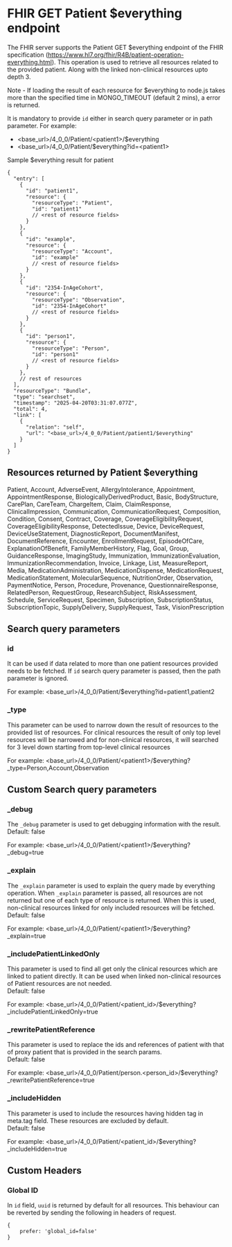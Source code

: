 # FHIR GET Patient $everything endpoint

The FHIR server supports the Patient GET $everything endpoint of the FHIR specification (https://www.hl7.org/fhir/R4B/patient-operation-everything.html). This operation is used to retrieve all resources related to the provided patient. Along with the linked non-clinical resources upto depth 3.

Note - If loading the result of each resource for $everything to node.js takes more than the specified time in MONGO_TIMEOUT (default 2 mins), a error is returned.

It is mandatory to provide `id` either in search query parameter or in path parameter.
For example:

-   <base_url>/4_0_0/Patient/\<patient1>/$everything
-   <base_url>/4_0_0/Patient/$everything?id=\<patient1>

Sample $everything result for patient

```
{
  "entry": [
    {
      "id": "patient1",
      "resource": {
        "resourceType": "Patient",
        "id": "patient1"
        // <rest of resource fields>
      }
    },
    {
      "id": "example",
      "resource": {
        "resourceType": "Account",
        "id": "example"
        // <rest of resource fields>
      }
    },
    {
      "id": "2354-InAgeCohort",
      "resource": {
        "resourceType": "Observation",
        "id": "2354-InAgeCohort"
        // <rest of resource fields>
      }
    },
    {
      "id": "person1",
      "resource": {
        "resourceType": "Person",
        "id": "person1"
        // <rest of resource fields>
      }
    },
    // rest of resources
  ],
  "resourceType": "Bundle",
  "type": "searchset",
  "timestamp": "2025-04-20T03:31:07.077Z",
  "total": 4,
  "link": [
    {
      "relation": "self",
      "url": "<base_url>/4_0_0/Patient/patient1/$everything"
    }
  ]
}
```

## Resources returned by Patient $everything
Patient, Account, AdverseEvent, AllergyIntolerance, Appointment, AppointmentResponse, BiologicallyDerivedProduct, Basic, BodyStructure, CarePlan, CareTeam, ChargeItem, Claim, ClaimResponse, ClinicalImpression, Communication, CommunicationRequest, Composition, Condition, Consent, Contract, Coverage, CoverageEligibilityRequest, CoverageEligibilityResponse, DetectedIssue, Device, DeviceRequest, DeviceUseStatement, DiagnosticReport, DocumentManifest, DocumentReference, Encounter, EnrollmentRequest, EpisodeOfCare, ExplanationOfBenefit, FamilyMemberHistory, Flag, Goal, Group, GuidanceResponse, ImagingStudy, Immunization, ImmunizationEvaluation, ImmunizationRecommendation, Invoice, Linkage, List, MeasureReport, Media, MedicationAdministration, MedicationDispense, MedicationRequest, MedicationStatement, MolecularSequence, NutritionOrder, Observation, PaymentNotice, Person, Procedure, Provenance, QuestionnaireResponse, RelatedPerson, RequestGroup, ResearchSubject, RiskAssessment, Schedule, ServiceRequest, Specimen, Subscription, SubscriptionStatus, SubscriptionTopic, SupplyDelivery, SupplyRequest, Task, VisionPrescription

## Search query parameters

### id

It can be used if data related to more than one patient resources provided needs to be fetched. If `id` search query parameter is passed, then the path parameter is ignored.

For example: <base_url>/4_0_0/Patient/$everything?id=patient1,patient2

### \_type

This parameter can be used to narrow down the result of resources to the provided list of resources. 
For clinical resources the result of only top level resources will be narrowed 
and for non-clinical resources, it will searched for 3 level down starting from top-level clinical resources

For example: <base_url>/4_0_0/Patient/\<patient1>/$everything?\_type=Person,Account,Observation

## Custom Search query parameters

### \_debug

The `_debug` parameter is used to get debugging information with the result.
<br> 
Default: false

For example: <base_url>/4_0_0/Patient/\<patient1>/$everything?\_debug=true

### \_explain

The `_explain` parameter is used to explain the query made by everything operation. When `_explain` parameter is passed, all resources are not returned but one of each type of resource is returned. When this is used, non-clinical resources linked for only included resources will be fetched.
<br> 
Default: false

For example: <base_url>/4_0_0/Patient/\<patient1>/$everything?\_explain=true

### \_includePatientLinkedOnly

This parameter is used to find all get only the clinical resources which are linked to patient directly. It can be used when linked non-clinical resources of Patient resources are not needed.
<br> 
Default: false

For example: <base_url>/4_0_0/Patient/\<patient_id>/$everything?\_includePatientLinkedOnly=true

### \_rewritePatientReference

This parameter is used to replace the ids and references of patient with that of proxy patient that is provided in the search params.
<br> 
Default: false

For example: <base_url>/4_0_0/Patient/person.\<person_id>/$everything?\_rewritePatientReference=true

### \_includeHidden

This parameter is used to include the resources having hidden tag in meta.tag field. These resources are excluded by default.
<br> 
Default: false

For example: <base_url>/4_0_0/Patient/\<patient_id>/$everything?\_includeHidden=true

## Custom Headers

### Global ID
In `id` field, `uuid` is returned by default for all resources. This behaviour can be reverted by sending the following in headers of request.
```
{
    prefer: 'global_id=false'
}
```
